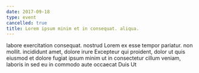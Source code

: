 ```yaml
---
date: 2017-09-18
type: event
cancelled: true
title: Lorem ipsum minim et in consequat. aliqua.
---
```

labore exercitation consequat. nostrud Lorem ex esse tempor pariatur. non mollit. incididunt amet, dolore irure Excepteur qui proident, dolor ut quis eiusmod et dolore fugiat ipsum minim ut in consectetur cillum veniam, laboris in sed eu in commodo aute occaecat Duis Ut